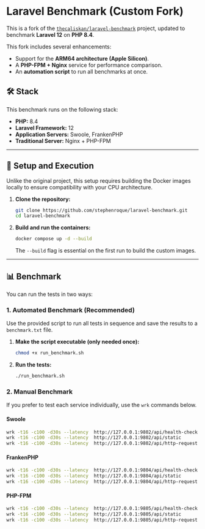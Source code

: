 # Laravel Benchmark (Custom Fork)

This is a fork of the [`thecaliskan/laravel-benchmark`](https://github.com/thecaliskan/laravel-benchmark) project, updated to benchmark **Laravel 12** on **PHP 8.4**.

This fork includes several enhancements:
* Support for the **ARM64 architecture (Apple Silicon)**.
* A **PHP-FPM + Nginx** service for performance comparison.
* An **automation script** to run all benchmarks at once.

## 🛠️ Stack

This benchmark runs on the following stack:

* **PHP:** 8.4
* **Laravel Framework:** 12
* **Application Servers:** Swoole, FrankenPHP
* **Traditional Server:** Nginx + PHP-FPM

---

## 🚀 Setup and Execution

Unlike the original project, this setup requires building the Docker images locally to ensure compatibility with your CPU architecture.

1.  **Clone the repository:**
    ```bash
    git clone https://github.com/stephenroque/laravel-benchmark.git
    cd laravel-benchmark
    ```

2.  **Build and run the containers:**
    ```bash
    docker compose up -d --build
    ```
    The `--build` flag is essential on the first run to build the custom images.

---

## 📊 Benchmark

You can run the tests in two ways:

### 1. Automated Benchmark (Recommended)

Use the provided script to run all tests in sequence and save the results to a `benchmark.txt` file.

1.  **Make the script executable (only needed once):**
    ```bash
    chmod +x run_benchmark.sh
    ```

2.  **Run the tests:**
    ```bash
    ./run_benchmark.sh
    ```

### 2. Manual Benchmark

If you prefer to test each service individually, use the `wrk` commands below.

#### Swoole

```bash
wrk -t16 -c100 -d30s --latency  http://127.0.0.1:9802/api/health-check
wrk -t16 -c100 -d30s --latency  http://127.0.0.1:9802/api/static
wrk -t16 -c100 -d30s --latency  http://127.0.0.1:9802/api/http-request
```

#### FrankenPHP

```bash
wrk -t16 -c100 -d30s --latency  http://127.0.0.1:9804/api/health-check
wrk -t16 -c100 -d30s --latency  http://127.0.0.1:9804/api/static
wrk -t16 -c100 -d30s --latency  http://127.0.0.1:9804/api/http-request
```

#### PHP-FPM

```bash
wrk -t16 -c100 -d30s --latency  http://127.0.0.1:9805/api/health-check
wrk -t16 -c100 -d30s --latency  http://127.0.0.1:9805/api/static
wrk -t16 -c100 -d30s --latency  http://127.0.0.1:9805/api/http-request
```
